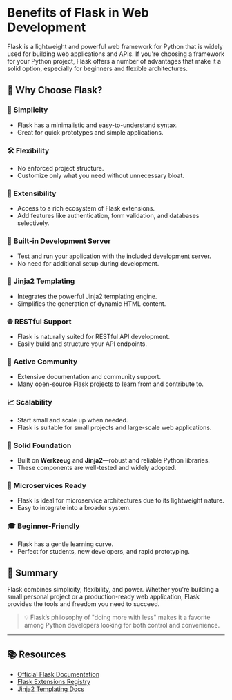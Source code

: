 # Benefits of Flask in Web Development

Flask is a lightweight and powerful web framework for Python that is widely used for building web applications and APIs. If you're choosing a framework for your Python project, Flask offers a number of advantages that make it a solid option, especially for beginners and flexible architectures.

## 🚀 Why Choose Flask?

### 🧠 Simplicity

- Flask has a minimalistic and easy-to-understand syntax.
- Great for quick prototypes and simple applications.

### 🛠️ Flexibility

- No enforced project structure.
- Customize only what you need without unnecessary bloat.

### 🔌 Extensibility

- Access to a rich ecosystem of Flask extensions.
- Add features like authentication, form validation, and databases selectively.

### 🧪 Built-in Development Server

- Test and run your application with the included development server.
- No need for additional setup during development.

### 🎨 Jinja2 Templating

- Integrates the powerful Jinja2 templating engine.
- Simplifies the generation of dynamic HTML content.

### 🌐 RESTful Support

- Flask is naturally suited for RESTful API development.
- Easily build and structure your API endpoints.

### 👥 Active Community

- Extensive documentation and community support.
- Many open-source Flask projects to learn from and contribute to.

### 📈 Scalability

- Start small and scale up when needed.
- Flask is suitable for small projects and large-scale web applications.

### 🧱 Solid Foundation

- Built on **Werkzeug** and **Jinja2**—robust and reliable Python libraries.
- These components are well-tested and widely adopted.

### 🧩 Microservices Ready

- Flask is ideal for microservice architectures due to its lightweight nature.
- Easy to integrate into a broader system.

### 🎓 Beginner-Friendly

- Flask has a gentle learning curve.
- Perfect for students, new developers, and rapid prototyping.

## 🧾 Summary

Flask combines simplicity, flexibility, and power. Whether you're building a small personal project or a production-ready web application, Flask provides the tools and freedom you need to succeed.

> 💡 Flask’s philosophy of "doing more with less" makes it a favorite among Python developers looking for both control and convenience.

---

## 📚 Resources

- [Official Flask Documentation](https://flask.palletsprojects.com/)
- [Flask Extensions Registry](https://flask.palletsprojects.com/extensions/)
- [Jinja2 Templating Docs](https://jinja.palletsprojects.com/)

